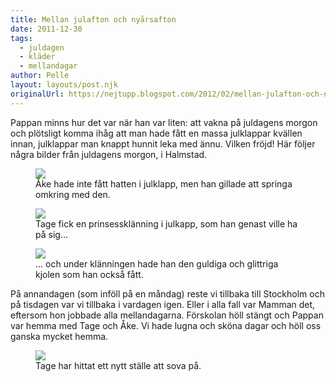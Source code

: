```yaml
---
title: Mellan julafton och nyårsafton
date: 2011-12-30
tags: 
  - juldagen
  - kläder
  - mellandagar	
author: Pelle
layout: layouts/post.njk
originalUrl: https://nejtupp.blogspot.com/2012/02/mellan-julafton-och-nyarsafton.html
---
```


Pappan minns hur det var när han var liten: att vakna på juldagens morgon och plötsligt komma ihåg att man hade fått en massa julklappar kvällen innan, julklappar man knappt hunnit leka med ännu. Vilken fröjd! Här följer några bilder från juldagens morgon, i Halmstad.

<figure>
	<img src="../../../img/2011/12/Juldagen+pa%CC%8A+Ebbehill-_MG_0568.jpg">
	<figcaption>Åke hade inte fått hatten i julklapp, men han gillade att springa omkring med den.</figcaption>
</figure>

<figure>
	<img src="../../../img/2011/12/Juldagen+pa%CC%8A+Ebbehill-_MG_0583.jpg">
	<figcaption>Tage fick en prinsessklänning i julkapp, som han genast ville ha på sig...</figcaption>
</figure>

<figure>
	<img src="../../../img/2011/12/Juldagen+pa%CC%8A+Ebbehill-_MG_0579.jpg">
	<figcaption>... och under klänningen hade han den guldiga och glittriga kjolen som han också fått.</figcaption>
</figure>

På annandagen (som inföll på en måndag) reste vi tillbaka till Stockholm och på tisdagen var vi tillbaka i vardagen igen. Eller i alla fall var Mamman det, eftersom hon jobbade alla mellandagarna. Förskolan höll stängt och Pappan var hemma med Tage och Åke. Vi hade lugna och sköna dagar och höll oss ganska mycket hemma.

<figure>
	<img src="../../../img/2011/12/Mellandagar+hemma-_MG_0663.jpg">
	<figcaption>Tage har hittat ett nytt ställe att sova på.</figcaption>
</figure>
